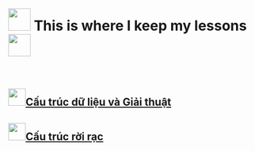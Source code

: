 # <img title="" src="file:///C:/Users/Taurus/AppData/Local/Temp/icons8_taurus_100px_2.png" width="45"> This is where I keep my lessons <img src="C:\Users\Taurus\AppData\Local\Temp\icons8_star_48px.png" width="45">

<br>

## <a href="https://github.com/nhttruc/UIT/blob/main/C%E1%BA%A5u%20tr%C3%BAc%20d%E1%BB%AF%20li%E1%BB%87u%20%26%20Gi%E1%BA%A3i%20thu%E1%BA%ADt.md"><img src="C:\Users\Taurus\AppData\Local\Temp\icons8_binary_file_64px.png" width="35">Cấu trúc dữ liệu và Giải thuật</a>

## <a href="https://github.com/nhttruc/UIT/blob/main/C%E1%BA%A5u%20tr%C3%BAc%20r%E1%BB%9Di%20r%E1%BA%A1c.md"><img src="C:\Users\Taurus\AppData\Local\Temp\icons8_resize_horizontal_64px.png" width="35">Cấu trúc rời rạc</a>


